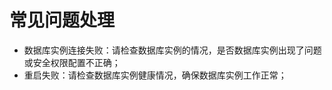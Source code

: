 # 常见问题处理<a name="ZH-CN_TOPIC_0243558413"></a>

-   数据库实例连接失败：请检查数据库实例的情况，是否数据库实例出现了问题或安全权限配置不正确；
-   重启失败：请检查数据库实例健康情况，确保数据库实例工作正常；

